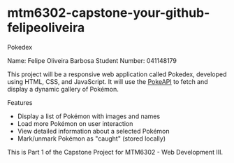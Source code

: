 # mtm6302-capstone-your-github-felipeoliveira
Pokedex

Name: Felipe Oliveira Barbosa 
Student Number: 041148179

This project will be a responsive web application called Pokedex, developed using HTML, CSS, and JavaScript. It will use the [PokeAPI](https://pokeapi.co/) to fetch and display a dynamic gallery of Pokémon.

Features
- Display a list of Pokémon with images and names
- Load more Pokémon on user interaction
- View detailed information about a selected Pokémon
- Mark/unmark Pokémon as "caught" (stored locally)

This is Part 1 of the Capstone Project for MTM6302 - Web Development III.
